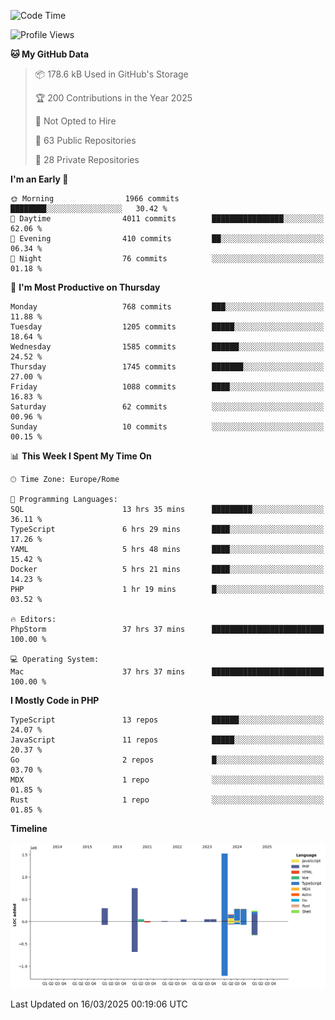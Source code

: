 <!--START_SECTION:waka-->
![Code Time](http://img.shields.io/badge/Code%20Time-5%2C804%20hrs%2026%20mins-blue)

![Profile Views](http://img.shields.io/badge/Profile%20Views-0-blue)

**🐱 My GitHub Data** 

> 📦 178.6 kB Used in GitHub's Storage 
 > 
> 🏆 200 Contributions in the Year 2025
 > 
> 🚫 Not Opted to Hire
 > 
> 📜 63 Public Repositories 
 > 
> 🔑 28 Private Repositories 
 > 
**I'm an Early 🐤** 

```text
🌞 Morning                1966 commits        ████████░░░░░░░░░░░░░░░░░   30.42 % 
🌆 Daytime                4011 commits        ████████████████░░░░░░░░░   62.06 % 
🌃 Evening                410 commits         ██░░░░░░░░░░░░░░░░░░░░░░░   06.34 % 
🌙 Night                  76 commits          ░░░░░░░░░░░░░░░░░░░░░░░░░   01.18 % 
```
📅 **I'm Most Productive on Thursday** 

```text
Monday                   768 commits         ███░░░░░░░░░░░░░░░░░░░░░░   11.88 % 
Tuesday                  1205 commits        █████░░░░░░░░░░░░░░░░░░░░   18.64 % 
Wednesday                1585 commits        ██████░░░░░░░░░░░░░░░░░░░   24.52 % 
Thursday                 1745 commits        ███████░░░░░░░░░░░░░░░░░░   27.00 % 
Friday                   1088 commits        ████░░░░░░░░░░░░░░░░░░░░░   16.83 % 
Saturday                 62 commits          ░░░░░░░░░░░░░░░░░░░░░░░░░   00.96 % 
Sunday                   10 commits          ░░░░░░░░░░░░░░░░░░░░░░░░░   00.15 % 
```


📊 **This Week I Spent My Time On** 

```text
🕑︎ Time Zone: Europe/Rome

💬 Programming Languages: 
SQL                      13 hrs 35 mins      █████████░░░░░░░░░░░░░░░░   36.11 % 
TypeScript               6 hrs 29 mins       ████░░░░░░░░░░░░░░░░░░░░░   17.26 % 
YAML                     5 hrs 48 mins       ████░░░░░░░░░░░░░░░░░░░░░   15.42 % 
Docker                   5 hrs 21 mins       ████░░░░░░░░░░░░░░░░░░░░░   14.23 % 
PHP                      1 hr 19 mins        █░░░░░░░░░░░░░░░░░░░░░░░░   03.52 % 

🔥 Editors: 
PhpStorm                 37 hrs 37 mins      █████████████████████████   100.00 % 

💻 Operating System: 
Mac                      37 hrs 37 mins      █████████████████████████   100.00 % 
```

**I Mostly Code in PHP** 

```text
TypeScript               13 repos            ██████░░░░░░░░░░░░░░░░░░░   24.07 % 
JavaScript               11 repos            █████░░░░░░░░░░░░░░░░░░░░   20.37 % 
Go                       2 repos             █░░░░░░░░░░░░░░░░░░░░░░░░   03.70 % 
MDX                      1 repo              ░░░░░░░░░░░░░░░░░░░░░░░░░   01.85 % 
Rust                     1 repo              ░░░░░░░░░░░░░░░░░░░░░░░░░   01.85 % 
```



**Timeline**

![Lines of Code chart](https://raw.githubusercontent.com/frnwtr/frnwtr/main/assets/bar_graph.png)


 Last Updated on 16/03/2025 00:19:06 UTC
<!--END_SECTION:waka-->
